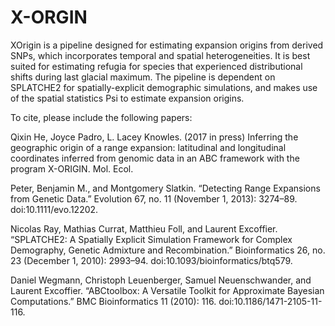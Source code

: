 # X-ORGIN
XOrigin is a pipeline designed for estimating expansion origins from derived SNPs, which incorporates temporal and spatial heterogeneities. It is best suited for estimating refugia for species that experienced distributional shifts during last glacial maximum. The pipeline is dependent on SPLATCHE2 for spatially-explicit demographic simulations, and makes use of the spatial statistics Psi to estimate expansion origins.

To cite, please include the following papers:

Qixin He, Joyce Padro, L. Lacey Knowles. (2017 in press) Inferring the geographic origin of a range expansion: latitudinal and longitudinal coordinates inferred from genomic data in an ABC framework with the program X-ORIGIN. Mol. Ecol.

Peter, Benjamin M., and Montgomery Slatkin. “Detecting Range Expansions from Genetic Data.” Evolution 67, no. 11 (November 1, 2013): 3274–89. doi:10.1111/evo.12202.

Nicolas Ray, Mathias Currat, Matthieu Foll, and Laurent Excoffier. “SPLATCHE2: A Spatially Explicit Simulation Framework for Complex Demography, Genetic Admixture and Recombination.” Bioinformatics 26, no. 23 (December 1, 2010): 2993–94. doi:10.1093/bioinformatics/btq579.

Daniel Wegmann, Christoph Leuenberger, Samuel Neuenschwander, and Laurent Excoffier. “ABCtoolbox: A Versatile Toolkit for Approximate Bayesian Computations.” BMC Bioinformatics 11 (2010): 116. doi:10.1186/1471-2105-11-116.
